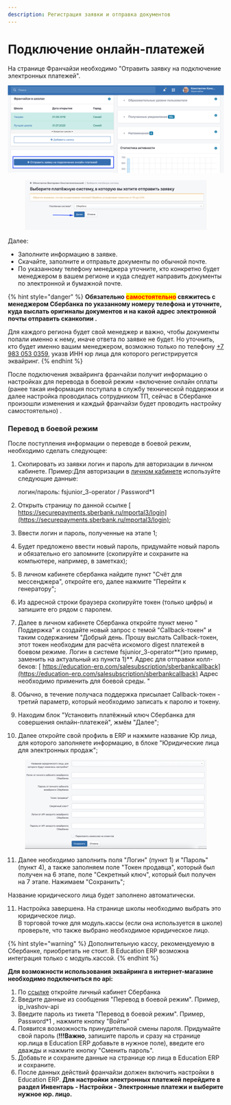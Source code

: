 ```yaml
---
description: Регистрация заявки и отправка документов
---
```


# Подключение онлайн-платежей

На странице Франчайзи необходимо "Отравить заявку на подключение электронных платежей".

![](<../.gitbook/assets/53971f57-8901-4396-a0c7-d0d23149b9ff (1).png>)

<figure><img src="../.gitbook/assets/image (35).png" alt=""><figcaption></figcaption></figure>

Далее:

* Заполните информацию в заявке.
* Скачайте, заполните и отправьте документы по обычной почте.
* По указанному телефону менеджера уточните, кто конкретно будет менеджером в вашем регионе и куда следует направить документы по электронной и бумажной почте.

{% hint style="danger" %}
**Обязательно **<mark style="color:red;">**самостоятельно**</mark>**  свяжитесь с менеджером Сбербанка по указанному номеру телефона и уточните, куда выслать оригиналы документов и на какой адрес электронной почты отправить сканкопии .**

Для каждого региона будет свой  менеджер и важно, чтобы документы попали именно к нему, иначе ответа по заявке не будет. Но уточнить, кто будет именно вашим менеджером, возможно только по телефону  [+7 983 053 0359](tel:+79830530359), указв ИНН  юр лица для которого регистрируется эквайринг.
{% endhint %}

После подключения эквайринга франчайзи получит информацию о настройках для перевода в боевой режим =включение онлайн оплаты (ранее такая информация поступала в службу технической поддержки и далее настройка проводилась сотрудником ТП, сейчас в Сбербанке произошли изменения и каждый франчайзи будет проводить настройку самостоятельно) .

### **Перевод в боевой режим**

После поступления информации о переводе в боевой режим, необходимо сделать следующее:

1.  Скопировать из заявки логин и пароль для авторизации в личном кабинете. Пример:Для авторизации в [личном кабинете](https://securepayments.sberbank.ru/mportal3) используйте следующие данные:

    логин/пароль: fsjunior\_3-operator / Password\*1
2. Открыть страницу по данной ссылке [  https://securepayments.sberbank.ru/mportal3/login](https://securepayments.sberbank.ru/mportal3/login);
3. Ввести логин и пароль, полученные на этапе 1;
4. Будет предложено ввести новый пароль, придумайте новый пароль и обязательно его запомните (скопируйте и сохраните на компьютере, например, в заметках);
5. В личном кабинете сбербанка найдите пункт "Счёт для мессенджера", откройте его, далее нажмите  "Перейти к генератору";
6. Из адресной строки браузера скопируйте токен (только цифры) и запишите его рядом с паролем.&#x20;
7. Далее в личном кабинете Сбербанка откройте пункт меню " Поддержка" и создайте новый запрос с темой "Callback-токен" и таким содержанием "Добрый день. Прошу выслать Callback-токен, этот токен необходим для расчёта искомого digest платежей в боевом режиме. Логин в системе fsjunior\_3-operator**(это пример, заменить на актуальный из пункта 1)**. Адрес для отправки колл-беков: [  https://education-erp.com/salesubscription/sberbankcallback](https://education-erp.com/salesubscription/sberbankcallback) Адрес необходимо применить для боевой среды. "
8. Обычно, в течение получаса поддержка присылает  Callback-токен - третий параметр, который необходимо записать к паролю и токену.
9. Находим блок "Установить платёжный ключ Сбербанка для совершения онлайн-платежей", жмём "Далее";
10. Далее откройте свой профиль в ERP и нажмите название Юр лица, для которого заполняете информацию, в блоке "Юридические лица для электронных продаж";

<figure><img src="../.gitbook/assets/image.png" alt=""><figcaption></figcaption></figure>

11. Далее необходимо заполнить поля "Логин" (пункт 1)  и "Пароль" (пункт 4), а также заполняем поле "Токен продавца", который был получен на 6 этапе, поле "Секретный ключ", который был получен на 7 этапе. Нажимаем "Сохранить";

Название юридического лица будет заполнено автоматически.

11. Настройка завершена. На странице школы необходимо выбрать это юридическое лицо.\
    В торговой точке для модуль.кассы (если она используется в школе) проверьте, что также выбрано необходимое юридическое лицо. &#x20;

{% hint style="warning" %}
Дополнительную кассу, рекомендуемую в Сбербанке, приобретать не стоит. В Education ERP возможна интеграция только с модуль.кассой.
{% endhint %}

**Для возможности использования эквайринга в интернет-магазине необходимо подключиться по api:**

1. По [ссылке](https://securepayments.sberbank.ru/mportal3/login) откройте личный кабинет Сбербанка
2. Введите данные из сообщения "Перевод в боевой режим". Пример, ip\_ivashov-api
3. Введите пароль из тикета "Перевод в боевой режим". Пример, Password\*1 , нажмите кнопку "Войти"
4. Появится возможность принудительной смены пароля. Придумайте свой пароль (**!!!Важно**, запишите пароль и сразу на странице юр.лица в Education ERP добавьте в нужное поле), введите его дважды и нажмите кнопку "Сменить пароль".
5. Добавьте и сохраните данные на странице юр лица в Education ERP и сохраните.
6. После данных действий  франчайзи должен включить настройки в Education ERP. **Для настройки электронных платежей перейдите в раздел Инвентарь - Настройки - Электронные платежи и выберите нужное юр. лицо.**
